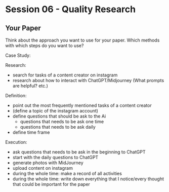 # Session 06 - Quality Research

## Your Paper

Think about the approach you want to use for your paper. Which methods with which steps do you want to use?

Case Study:

Research:
- search for tasks of a content creator on instagram
- research about how to interact with ChatGPT/Midjourney (What prompts are helpful? etc.)

Definition:
- point out the most frequently mentioned tasks of a content creator
- (define a topic of the instagram account)
- define questions that should be ask to the Ai
    - questions that needs to be ask one time
    - questions that needs to be ask daily
- define time frame

Execution:
- ask questions that needs to be ask in the beginning to ChatGPT
- start with the daily questions to ChatGPT
- generate photos with MidJourney
- upload content on instagram
- during the whole time: make a record of all activities
- during the whole time: write down everything that I notice/every thought that could be important for the paper


